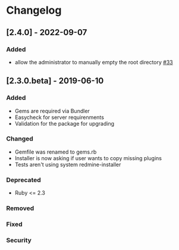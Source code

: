 # Changelog

## [2.4.0] - 2022-09-07
### Added
- allow the administrator to manually empty the root directory [#33](https://github.com/easyredmine/redmine-installer/pull/33)

## [2.3.0.beta] - 2019-06-10

### Added
- Gems are required via Bundler
- Easycheck for server requirenments
- Validation for the package for upgrading

### Changed
- Gemfile was renamed to gems.rb
- Installer is now asking if user wants to copy missing plugins
- Tests aren't using system redmine-installer

### Deprecated
- Ruby <= 2.3

### Removed

### Fixed

### Security

